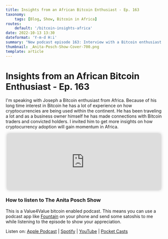 ```yaml
---
title: Insights from an African Bitcoin Enthusiast - Ep. 163
taxonomy:
    tags: [Blog, Show, Bitcoin in Africa]
routes:
    default: '/bitcoin-insights-africa'
date: 2022-10-13 13:30
dateformat: 'Y-m-d H:i'
summary: "New podcast episode 163: Interview with a Bitcoin enthusiast from Africa. Lots of insights on trading volume, regulation, use-cases and the answer to do people use Bitcoin or stablecoins?"
thumbnail: _Anita-Posch-Show-Cover-700.png
template: article
---
```


# Insights from an African Bitcoin Enthusiast - Ep. 163

I'm speaking with Joseph a Bitcoin enthusiast from Africa. Because of his long time interest in Bitcoin he has a lot of experience on how cryptocurrencies are being used within the continent. He has been traveling a lot and as a business owner himself he has made connections with Bitcoin traders and convicted holders. I invited him to get more insights on how cryptocurrency adoption will gain momentum in Africa.

<iframe src="https://www.vodio.fr/frameplay.php?idref=25732&urlref=1" style="border: 0px none; box-shadow: rgba(0, 0, 0, 0.28) 0px 0px 10px; width: calc(100% - 10px); height: 180px; margin-left: 5px; padding: 0;" scrolling="no"></iframe>

### How to listen to The Anita Posch Show

This is a Value4Value bitcoin enabled podcast. This means you can use a podcast app like [Fountain](https://fountain.fm) on your phone and send some satoshis to me while listening to the episode to show your appreciation. 

Listen on: [Apple Podcast](https://podcasts.apple.com/at/podcast/the-anita-posch-show-a-bitcoin-only-podcast/id1432576313) | [Spotify](https://open.spotify.com/show/0EJu3cMWF0AMxeO8NMH71z) | [YouTube](https://www.youtube.com/playlist?list=PL2zepPkogWotoUrb4T2XjLHa3SGHT5IX-) | [Pocket Casts](https://pca.st/YYPf) 